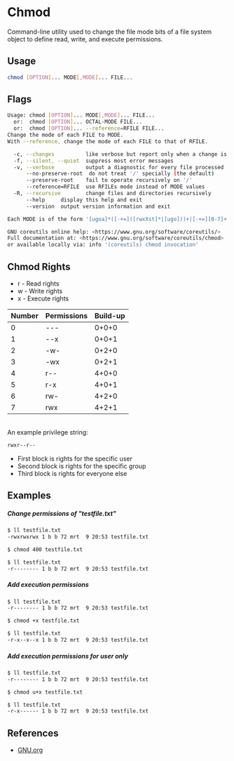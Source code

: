 # Chmod

Command-line utility used to change the file mode bits of a file system object to define read, write, and execute permissions.

## Usage

```bash
chmod [OPTION]... MODE[,MODE]... FILE...
```

## Flags

```bash
Usage: chmod [OPTION]... MODE[,MODE]... FILE...
  or:  chmod [OPTION]... OCTAL-MODE FILE...
  or:  chmod [OPTION]... --reference=RFILE FILE...
Change the mode of each FILE to MODE.
With --reference, change the mode of each FILE to that of RFILE.

  -c, --changes          like verbose but report only when a change is made
  -f, --silent, --quiet  suppress most error messages
  -v, --verbose          output a diagnostic for every file processed
      --no-preserve-root  do not treat '/' specially (the default)
      --preserve-root    fail to operate recursively on '/'
      --reference=RFILE  use RFILEs mode instead of MODE values
  -R, --recursive        change files and directories recursively
      --help     display this help and exit
      --version  output version information and exit

Each MODE is of the form '[ugoa]*([-+=]([rwxXst]*|[ugo]))+|[-+=][0-7]+'.

GNU coreutils online help: <https://www.gnu.org/software/coreutils/>
Full documentation at: <https://www.gnu.org/software/coreutils/chmod>
or available locally via: info '(coreutils) chmod invocation'
```

## Chmod Rights

- r - Read rights
- w - Write rights
- x - Execute rights

| Number | Permissions | Build-up |
| ------ | ----------- | -------- |
| 0      | ---         | 0+0+0    |
| 1      | --x         | 0+0+1    |
| 2      | -w-         | 0+2+0    |
| 3      | -wx         | 0+2+1    |
| 4      | r--         | 4+0+0    |
| 5      | r-x         | 4+0+1    |
| 6      | rw-         | 4+2+0    |
| 7      | rwx         | 4+2+1    |

<br>
An example privilege string:

```bash
rwxr--r--
```

- First block is rights for the specific user
- Second block is rights for the specific group
- Third block is rights for everyone else

## Examples

##### Change permissions of "testfile.txt"

```bash
$ ll testfile.txt
-rwxrwxrwx 1 b b 72 mrt  9 20:53 testfile.txt

$ chmod 400 testfile.txt

$ ll testfile.txt
-r-------- 1 b b 72 mrt  9 20:53 testfile.txt
```

##### Add execution permissions

```bash
$ ll testfile.txt
-r-------- 1 b b 72 mrt  9 20:53 testfile.txt

$ chmod +x testfile.txt

$ ll testfile.txt
-r-x--x--x 1 b b 72 mrt  9 20:53 testfile.txt
```

##### Add execution permissions for user only

```bash
$ ll testfile.txt
-r-------- 1 b b 72 mrt  9 20:53 testfile.txt

$ chmod u+x testfile.txt

$ ll testfile.txt
-r-x------ 1 b b 72 mrt  9 20:53 testfile.txt
```

## References

- [GNU.org](https://www.gnu.org/software/coreutils/chmod)
